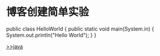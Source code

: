# 博客创建简单实验


public class HelloWorld {
    public static void main(System.in) {
        System.out.println("Hello World");
    }
}

[>>java](sjxixi01/java/java001.md)
